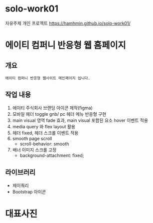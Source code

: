 # solo-work01
자유주제 개인 프로젝트
https://hamhmin.github.io/solo-work01/

# 에이티 컴퍼니 반응형 웹 홈페이지

## 개요
    에이티 컴퍼니 반응형 웹사이트 메인페이지 입니다.

## 작업 내용
1. 에이티 주식회사 브랜딩 아이콘 제작(figma)
2. 모바일 헤더 toggle gnb/ pc 헤더 메뉴 반응형 구현
3. main visual 영역 fade 효과, main visual 포함된 요소 hover 이벤트 적용
4. media query 와 flex layout 활용
5. 헤더 fixed, 헤더 스크롤 이벤트 적용
7. smooth page scroll
    - scroll-behavior: smooth
8.  배너 이미지 스크롤 고정
    - background-attachment: fixed;

## 라이브러리
- 제이쿼리
- Bootstrap 아이콘

# 대표사진
